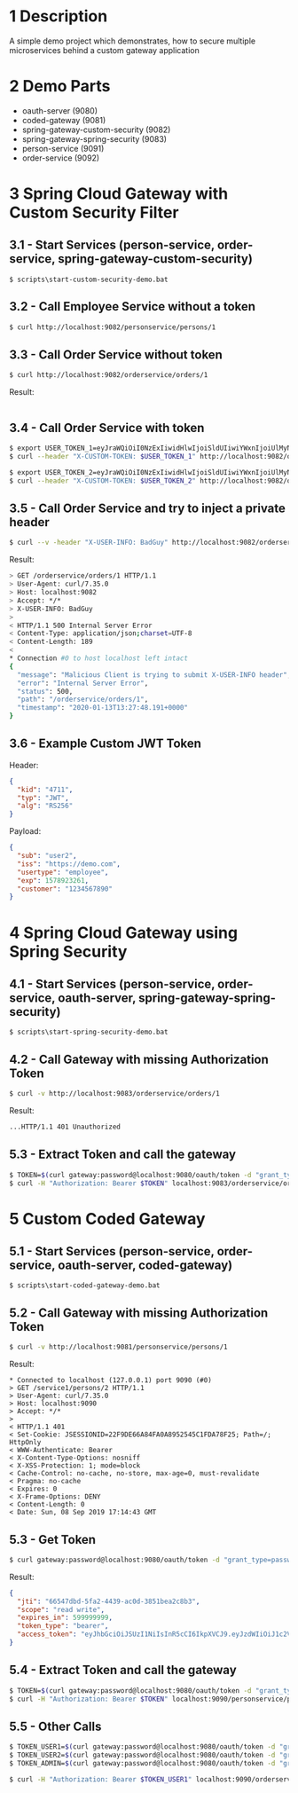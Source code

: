 # 1 Description
A simple demo project which demonstrates, how to secure multiple microservices behind a custom gateway application

# 2 Demo Parts
- oauth-server (9080)
- coded-gateway (9081)
- spring-gateway-custom-security (9082)
- spring-gateway-spring-security (9083)
- person-service (9091)
- order-service (9092)


# 3 Spring Cloud Gateway with Custom Security Filter
## 3.1 - Start Services (person-service, order-service, spring-gateway-custom-security)
```batch
$ scripts\start-custom-security-demo.bat
```
## 3.2 - Call Employee Service without a token
```bash
$ curl http://localhost:9082/personservice/persons/1
```   
## 3.3 - Call Order Service without token
```bash
$ curl http://localhost:9082/orderservice/orders/1
```
Result:
```bash
```
## 3.4 - Call Order Service with token
```bash
$ export USER_TOKEN_1=eyJraWQiOiI0NzExIiwidHlwIjoiSldUIiwiYWxnIjoiUlMyNTYifQ.eyJzdWIiOiJ1c2VyMSIsImlzcyI6Imh0dHBzOlwvXC9kZW1vLmNvbSIsInVzZXJ0eXBlIjoiY3VzdG9tZXIiLCJleHAiOjE1Nzg5MjEwMzYsImN1c3RvbWVyIjoiMTIzNDU2Nzg5MCJ9.GbiAnEUmK94ui5fjkpLGxIE63JrA7uFAQw6HCXZt54TXM0EcK_GjEIogkg8zr20Uj9sMg9y2Dp0THRCdMmbK4sqJe5Lni7MH3VAD_2abdc6NjbdfZ6LHVtoubOAhvje_ShAIC6T5pNP4DIp3kZilzXFrdY7agT9NJeynifFih2r-TEWXkcX2ceisNxbBfVxAEdAF1j8J-tRSJuZBZjBIt4RcD3J9hc7v17m3xA4WTZA_wF7_4vz5Nl8mmJpBDJyeG7lBsicCRScfEQ0fly-XX4YyGDPRNgbOfi3ovrIKFAG1rb1VGJ2S9on6yG7v1e0hpyWce_w4RtEO5aN8qfQ3HQ
$ curl --header "X-CUSTOM-TOKEN: $USER_TOKEN_1" http://localhost:9082/orderservice/orders/1

$ export USER_TOKEN_2=eyJraWQiOiI0NzExIiwidHlwIjoiSldUIiwiYWxnIjoiUlMyNTYifQ.eyJzdWIiOiJ1c2VyMiIsImlzcyI6Imh0dHBzOlwvXC9kZW1vLmNvbSIsInVzZXJ0eXBlIjoiZW1wbG95ZWUiLCJleHAiOjE1Nzg5MjMwNjR9.dS7x-SD1VGG1Z_clq3kPcmJkXpEW3q-zDLyGsQSvf_2ORqPsm5CZEOLqjc7nkWfU8x37bx2ITx2ghTYZyM2BufcBN05SMRxhGWnPuKRlAehES7Wfd6fqmH6EfrsQu-FjvqyvxYHGdgzrq_0sqQd-sseipIqozLov1g9XaEq6ib_ndXjg5WVZ7zVEOXAo1L2Ar-nlI0ogzhjIOXHn1izUM0jGX0NxcazLA2wtSSodh1FFfyumqeK3AqY_X0am2qchzW9uSf3M9m2a01D26xtnXY0eKcpszMmT60qt_5mi4BaVXp1_sLIMb1Ne-4WyTsYPOvdEK7jjITjJEsN_k3qhLA
$ curl --header "X-CUSTOM-TOKEN: $USER_TOKEN_2" http://localhost:9082/orderservice/orders/1
```
## 3.5 - Call Order Service and try to inject a private header
```bash
$ curl --v -header "X-USER-INFO: BadGuy" http://localhost:9082/orderservice/orders/1 | jq .
```
Result:
```bash
> GET /orderservice/orders/1 HTTP/1.1
> User-Agent: curl/7.35.0
> Host: localhost:9082
> Accept: */*
> X-USER-INFO: BadGuy
>
< HTTP/1.1 500 Internal Server Error
< Content-Type: application/json;charset=UTF-8
< Content-Length: 189
<
* Connection #0 to host localhost left intact
{
  "message": "Malicious Client is trying to submit X-USER-INFO header",
  "error": "Internal Server Error",
  "status": 500,
  "path": "/orderservice/orders/1",
  "timestamp": "2020-01-13T13:27:48.191+0000"
}
```
## 3.6 - Example Custom JWT Token
Header:
```json
{
  "kid": "4711",
  "typ": "JWT",
  "alg": "RS256"
}
```
Payload:
```json
{
  "sub": "user2",
  "iss": "https://demo.com",
  "usertype": "employee",
  "exp": 1578923261,
  "customer": "1234567890"
}
```


# 4 Spring Cloud Gateway using Spring Security
## 4.1 - Start Services (person-service, order-service, oauth-server, spring-gateway-spring-security)
```batch
$ scripts\start-spring-security-demo.bat
```
## 4.2 - Call Gateway with missing Authorization Token
```bash
$ curl -v http://localhost:9083/orderservice/orders/1
```
Result:
```bash
...HTTP/1.1 401 Unauthorized
```
## 5.3 - Extract Token and call the gateway
```bash
$ TOKEN=$(curl gateway:password@localhost:9080/oauth/token -d "grant_type=password&username=user1&password=password" | jq '.access_token' | sed 's/"//g') 
$ curl -H "Authorization: Bearer $TOKEN" localhost:9083/orderservice/orders/1 | jq .
```

# 5 Custom Coded Gateway
## 5.1 - Start Services (person-service, order-service, oauth-server, coded-gateway)
```batch
$ scripts\start-coded-gateway-demo.bat
```
## 5.2 - Call Gateway with missing Authorization Token
```bash
$ curl -v http://localhost:9081/personservice/persons/1
```
Result:
```
* Connected to localhost (127.0.0.1) port 9090 (#0)
> GET /service1/persons/2 HTTP/1.1
> User-Agent: curl/7.35.0
> Host: localhost:9090
> Accept: */*
>
< HTTP/1.1 401
< Set-Cookie: JSESSIONID=22F9DE66A84FA0A8952545C1FDA78F25; Path=/; HttpOnly
< WWW-Authenticate: Bearer
< X-Content-Type-Options: nosniff
< X-XSS-Protection: 1; mode=block
< Cache-Control: no-cache, no-store, max-age=0, must-revalidate
< Pragma: no-cache
< Expires: 0
< X-Frame-Options: DENY
< Content-Length: 0
< Date: Sun, 08 Sep 2019 17:14:43 GMT
```
## 5.3 - Get Token
```bash
$ curl gateway:password@localhost:9080/oauth/token -d "grant_type=password&username=user1&password=password" | jq '.'
```
Result:
```json
{
  "jti": "66547dbd-5fa2-4439-ac0d-3851bea2c8b3",
  "scope": "read write",
  "expires_in": 599999999,
  "token_type": "bearer",
  "access_token": "eyJhbGciOiJSUzI1NiIsInR5cCI6IkpXVCJ9.eyJzdWIiOiJ1c2VyMSIsImV4cCI6MjE2Nzk2MzAwNSwiYXV0aG9yaXRpZXMiOlsiUk9MRV9VU0VSIl0sImp0aSI6IjY2NTQ3ZGJkLTVmYTItNDQzOS1hYzBkLTM4NTFiZWEyYzhiMyIsImNsaWVudF9pZCI6ImdhdGV3YXkiLCJzY29wZSI6WyJyZWFkIiwid3JpdGUiXX0.U4KHYmfFuj8N8q6eeBl8bU9HCq-3rfhSqyj1r4Xhe6JvoIljRlVrtiLXyowlu5foin-c6hGjCPD4Lmc98UK3ShaOY7v6DZ1j1VZi9XM5GiNYomVCzFOgb1mcgoaGa1Q8FWtE0s1MgLauNXtXoDErQBpTjxsciwRHtVwfDsx5AiVx7t1hiJXPAYPFiba3U6-M00sZU8SaiXa2dkZJ7-YMJs4seCwLL8Nu8BbUlt3UxdM6YNIdL23jGu_Dk_pOlky183oYSzzcpcB6vf3Ji6uN41wm5aBPIpeFY5Ghi1Hf4vxy0x4RWNz8aLSL3fVNfxjTpMlI_w3seg6IpFPNi5O2KQ"
}
```
## 5.4 - Extract Token and call the gateway
```bash
$ TOKEN=$(curl gateway:password@localhost:9080/oauth/token -d "grant_type=password&username=user1&password=password" | jq '.access_token' | sed 's/"//g') 
$ curl -H "Authorization: Bearer $TOKEN" localhost:9090/personservice/persons/1
```

## 5.5 - Other Calls
```bash
$ TOKEN_USER1=$(curl gateway:password@localhost:9080/oauth/token -d "grant_type=password&username=user1&password=password" | jq '.access_token' | sed 's/"//g')
$ TOKEN_USER2=$(curl gateway:password@localhost:9080/oauth/token -d "grant_type=password&username=user2&password=password" | jq '.access_token' | sed 's/"//g')
$ TOKEN_ADMIN=$(curl gateway:password@localhost:9080/oauth/token -d "grant_type=password&username=admin&password=password" | jq '.access_token' | sed 's/"//g')

$ curl -H "Authorization: Bearer $TOKEN_USER1" localhost:9090/orderservice/orders/1 | jq . 
```



